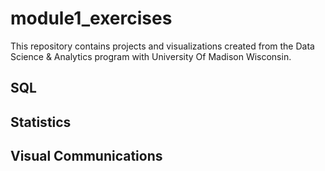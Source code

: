 # module1_exercises
This repository contains projects and visualizations created from the Data Science & Analytics program with University Of Madison Wisconsin.

## SQL

## Statistics

## Visual Communications
